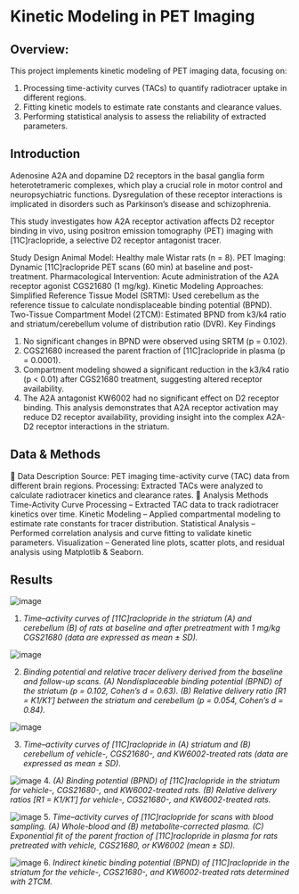 # Kinetic Modeling in PET Imaging 
## Overview:
This project implements kinetic modeling of PET imaging data, focusing on:
1. Processing time-activity curves (TACs) to quantify radiotracer uptake in different regions.
2. Fitting kinetic models to estimate rate constants and clearance values.
3. Performing statistical analysis to assess the reliability of extracted parameters.
## Introduction
Adenosine A2A and dopamine D2 receptors in the basal ganglia form heterotetrameric complexes, which play a crucial role in motor control and neuropsychiatric functions. Dysregulation of these receptor interactions is implicated in disorders such as Parkinson’s disease and schizophrenia.

This study investigates how A2A receptor activation affects D2 receptor binding in vivo, using positron emission tomography (PET) imaging with [11C]raclopride, a selective D2 receptor antagonist tracer.

Study Design
Animal Model: Healthy male Wistar rats (n = 8).
PET Imaging: Dynamic [11C]raclopride PET scans (60 min) at baseline and post-treatment.
Pharmacological Intervention: Acute administration of the A2A receptor agonist CGS21680 (1 mg/kg).
Kinetic Modeling Approaches:
Simplified Reference Tissue Model (SRTM): Used cerebellum as the reference tissue to calculate nondisplaceable binding potential (BPND).
Two-Tissue Compartment Model (2TCM): Estimated BPND from k3/k4 ratio and striatum/cerebellum volume of distribution ratio (DVR).
Key Findings
1. No significant changes in BPND were observed using SRTM (p = 0.102).
2. CGS21680 increased the parent fraction of [11C]raclopride in plasma (p = 0.0001).
3. Compartment modeling showed a significant reduction in the k3/k4 ratio (p < 0.01) after CGS21680 treatment, suggesting altered receptor availability.
4. The A2A antagonist KW6002 had no significant effect on D2 receptor binding.
This analysis demonstrates that A2A receptor activation may reduce D2 receptor availability, providing insight into the complex A2A-D2 receptor interactions in the striatum.
## Data & Methods
🔹 Data Description
Source: PET imaging time-activity curve (TAC) data from different brain regions.
Processing: Extracted TACs were analyzed to calculate radiotracer kinetics and clearance rates.
🔹 Analysis Methods
Time-Activity Curve Processing – Extracted TAC data to track radiotracer kinetics over time.
Kinetic Modeling – Applied compartmental modeling to estimate rate constants for tracer distribution.
Statistical Analysis – Performed correlation analysis and curve fitting to validate kinetic parameters.
Visualization – Generated line plots, scatter plots, and residual analysis using Matplotlib & Seaborn.

## Results
![image](https://github.com/user-attachments/assets/d58e156f-4806-4ed8-b84b-f946229f91f7)

1. *Time–activity curves of [11C]raclopride in the striatum (A) and cerebellum (B) of rats at baseline and after pretreatment with 1 mg/kg CGS21680 (data are expressed as mean ± SD).*

![image](https://github.com/user-attachments/assets/6fe08a1f-3992-4c6c-8533-c762bf60077f)

2. *Binding potential and relative tracer delivery derived from the baseline and follow-up scans. (A) Nondisplaceable binding potential (BPND) of the striatum (p = 0.102, Cohen’s d = 0.63). (B) Relative delivery ratio [R1 = K1/K1′] between the striatum and cerebellum (p = 0.054, Cohen’s d = 0.84).*

![image](https://github.com/user-attachments/assets/fe8fb931-0fb2-4e97-962b-a488b82d7730)

3. *Time–activity curves of [11C]raclopride in (A) striatum and (B) cerebellum of vehicle-, CGS21680-, and KW6002-treated rats (data are expressed as mean ± SD).*

![image](https://github.com/user-attachments/assets/08db8f2d-9544-424c-a5fc-cbb69d86384c)
4. *(A) Binding potential (BPND) of [11C]raclopride in the striatum for vehicle-, CGS21680-, and KW6002-treated rats. (B) Relative delivery ratios [R1 = K1/K1′] for vehicle-, CGS21680-, and KW6002-treated rats.*

![image](https://github.com/user-attachments/assets/2541c906-c8c0-437e-9e9a-981dbe9172df)
5. *Time–activity curves of [11C]raclopride for scans with blood sampling. (A) Whole-blood and (B) metabolite-corrected plasma. (C) Exponential fit of the parent fraction of [11C]raclopride in plasma for rats pretreated with vehicle, CGS21680, or KW6002 (mean ± SD).*


![image](https://github.com/user-attachments/assets/d7f133ce-df13-4831-b2f6-f4da083c6bc2)
6. *Indirect kinetic binding potential (BPND) of [11C]raclopride in the striatum for the vehicle-, CGS21680-, and KW6002-treated rats determined with 2TCM.*

